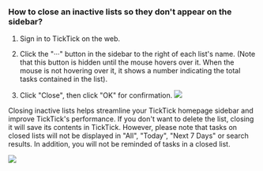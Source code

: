 ### How to close an inactive lists so they don't appear on the sidebar?

1. Sign in to TickTick on the web.

2. Click the "···" button in the sidebar to the right of each list's name. (Note that this button is hidden until the mouse hovers over it. When the mouse is not hovering over it, it shows a number indicating the total tasks contained in the list).

3. Click "Close", then click "OK" for confirmation. 
![](../../../images/ticktick-web-version/list/2.5.7.1.png)

Closing inactive lists helps streamline your TickTick homepage sidebar and improve TickTick's performance. If you don't want to delete the list, closing it will save its contents in TickTick. However, please note that tasks on closed lists will not be displayed in "All", "Today", "Next 7 Days" or search results. In addition, you will not be reminded of tasks in a closed list. 

![](../../../images/ticktick-web-version/list/2.5.7.2.png)

